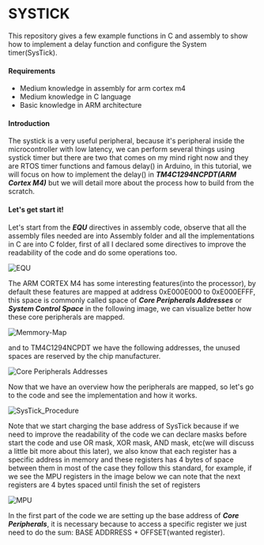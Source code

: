 # SYSTICK
This repository gives a few example functions in C and assembly to show how to implement a delay function and configure the System timer(SysTick).

#### Requirements

- Medium knowledge in assembly for arm cortex m4
- Medium knowledge in C language
- Basic knowledge in ARM architecture

#### Introduction

The systick is a very useful peripheral, because it's peripheral inside the microcontroller with low latency, we can perform several things using systick timer but there are two that comes on my mind right now and they are RTOS timer functions and famous delay() in Arduino, in this tutorial, we will focus on how to implement the delay() in ***TM4C1294NCPDT(ARM Cortex M4)*** but we will detail more about the process how to build from the scratch.

#### Let's get start it!

Let's start from the ***EQU*** directives in assembly code, observe that all the assembly files needed are into Assembly folder and all the implementations in C are into C folder, first of all I declared some directives to improve the readability of the code and do some operations too.

![EQU](https://user-images.githubusercontent.com/48101913/88448541-ff842080-ce0c-11ea-8006-16e806b403cc.JPG)

The ARM CORTEX M4 has some interesting features(into the processor), by default these features are mapped at address 0xE000E000 to 0xE000EFFF, this space is commonly called space of ***Core Peripherals Addresses*** or ***System Control Space*** in the following image, we can visualize better how these core peripherals are mapped.

![Memmory-Map](https://user-images.githubusercontent.com/48101913/88449827-2a27a680-ce18-11ea-9aeb-c64620e11a45.JPG)

and to TM4C1294NCPDT we have the following addresses, the unused spaces are reserved by the chip manufacturer.

![Core Peripherals Addresses](https://user-images.githubusercontent.com/48101913/88450511-83de9f80-ce1d-11ea-9343-5ebc643492d4.JPG)

Now that we have an overview how the peripherals are mapped, so let's go to the code and see the implementation and how it works.

![SysTick_Procedure](https://user-images.githubusercontent.com/48101913/88619874-f4322e80-d072-11ea-8de6-b45a2ba42b2e.JPG)

Note that we start charging the base address of SysTick because if we need to improve the readability of the code we can declare masks before start the code and use OR mask, XOR mask, AND mask, etc(we will discuss a little bit more about this later), we also know that each register has a specific address in memory and these registers has 4 bytes of space between them in most of the case they follow this standard, for example, if we see the MPU registers in the image below we can note that the next registers are 4 bytes spaced until finish the set of registers

![MPU](https://user-images.githubusercontent.com/48101913/88466608-13c32e80-ce9c-11ea-9dfc-d5881d833414.JPG)

In the first part of the code we are setting up the base address of ***Core Peripherals***, it is necessary because to access a specific register we just need to do the sum: BASE ADDRRESS + OFFSET(wanted register).




